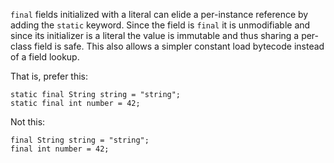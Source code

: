 `final` fields initialized with a literal can elide a per-instance reference by
adding the `static` keyword.  Since the field is `final` it is unmodifiable and
since its initializer is a literal the value is immutable and thus sharing a
per-class field is safe.  This also allows a simpler constant load bytecode
instead of a field lookup.

That is, prefer this:

```java{.good}
static final String string = "string";
static final int number = 42;
```

Not this:

```java{.bad}
final String string = "string";
final int number = 42;
```
